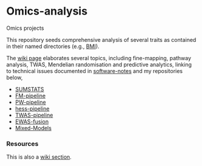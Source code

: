 # Omics-analysis

Omics projects

This repository seeds comprehensive analysis of several traits as contained in their named directories (e.g., [BMI](BMI)).

The [wiki page](https://github.com/jinghuazhao/Omics-analysis/wiki) elaborates several topics, including fine-mapping, pathway analysis, TWAS, Mendelian randomisation and predictive analytics, linking to technical issues documented in [software-notes](https://github.com/jinghuazhao/software-notes) and my repositories below,

* [SUMSTATS](https://github.com/jinghuazhao/SUMSTATS)
* [FM-pipeline](https://github.com/jinghuazhao/FM-pipeline)
* [PW-pipeline](https://github.com/jinghuazhao/PW-pipeline)
* [hess-pipeline](https://github.com/jinghuazhao/hess-pipeline)
* [TWAS-pipeline](https://github.com/jinghuazhao/TWAS-pipeline)
* [EWAS-fusion](https://github.com/jinghuazhao/EWAS-fusion)
* [Mixed-Models](https://github.com/jinghuazhao/Mixed-Models)

### Resources

This is also a [wiki section](https://github.com/jinghuazhao/Omics-projects/wiki/Resources).
